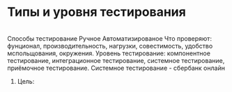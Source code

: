 # Типы и уровня тестирования
<br> Способы тестирование 
Ручное
Автоматизированое
Что проверяют: фунционал, производительность, нагрузки, совестимость, удобство мспольщования, окружения.
Уровень тестирование: компонентное тестирование, интеграционное тестирование, системное тестирование, приёмочное тестирование.
Системное тестирование - сбербанк онлайн
1. Цель: 
